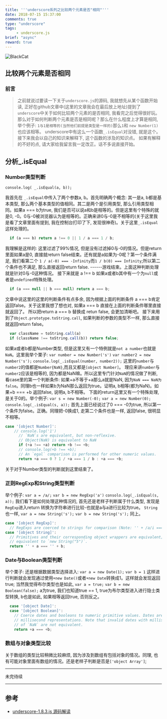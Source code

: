 ```yaml
---
title: '''underscore系列之比较两个元素是否"相同"'''
date: 2018-07-15 15:37:00
comments: true
type: "underscore"
tags:
     - underscore.js
brief: "async"
reward: true
---
```

![BlackCat](https://wangdabaoqq.github.io/hexo-back-up/assets/img/blackCat.jpg)
<!--more-->
##    比较两个元素是否相同
  ###   前言  
  > 之前就说过要读一下关于`underscore.js`的源码, 我就想先从某个函数开始读,  正好在github文章中(这里的文章我会在最后放上地址)提到了`underscore`中关于如何比较两个元素的是否相同, 我看完之后觉得很好玩。那么对于如何判断两个元素是否是相同呢？那么在什么程度上才算是相同, 举个例子: `1与1是相等的(当然他们前提是类型是一样的)`那么`1`和 `new Number(1)`也应该相等。
  underscore中有这么一个函数`_.isEqual`对没错, 就是这个。接下来我会以自己的知识来解释下, 这个函数的涉及的知识点。 如果有解释的不好的点, 请大家给我留言我一定改正。话不多说直接开始。
##  分析_.isEqual 
  ### Number类型判断 
  `console.log( _.isEqual(a, b));` 

  我首先在 `_.isEqual`中传入了两个参数a, b。首先明确两个概念: 其一是a, b都是基本类型, 那么两个基本类型的值相同。其二是两个是引用类型, 那么引用类型相同。如果a === b为true, 我们是否可以说a和b是相等的。但是这里有个特殊的就是0, -0。0与-0被浏览器认为是相等的。正确来讲0与-0是不相等的(关于这里我是看了文章里面有提到, 我在控制台打印了下, 发现很神奇)。关于这里`_.isEqual`这样处理的。
  ```js
    if (a === b) return a !== 0 || 1 / a === 1 / b;
  ```
  我理解是这样的: 这里过滤了99%情况, 但是没有过滤掉0与-0的情况。但是return里面如果a是0, 直接就return false结束。还有就是a如果为-0呢？第一个条件满足, 我们看第二个 `1 / a(-0) === -Infinity`而`1 / b(0) === Infinity`;所以第二个条件也不满足, 那么直接返回return false. ------游戏结束。上面这种判断处理就是针对0与-0这种情况。
  接下来就是 a !== b
  如果a或者b其中有一个为`null`或者是`undefined`特殊处理。
  ```js
    if (a === null || b === null) return a === b;
  ```
  文章中说这里的这里的判断条件有点多余, 因为根据上面的判断条件 a === b肯定返回false。关于这里我想了想也对, 如果a === b 直接在上面的判断条件哪里直接就返回了。 所以把return a === b 替换成 retun false, 会更加清晰吧。
  接下来用到了`Object.prototype.toString.call`, 如果判断的参数的类型不一样, 那么直接就返回return false。
  ```js
    var className = toString.call(a)
    if (className !== toString.call(b)) return false;
  ```
  如果a或者b都是Number类型, 但是这里又有一个特例就是`not a number`也就是`NaN`。这里我举个栗子: 
  `var number = new Number('s')`
  `var number2 = new Number('s');`
  `console.log(_.isEqual(number, number2));`
  这里的`number`与`number2`的值都是`Number{NaN}`,而且又都是`[object Number]`。 理应来讲`number`与`number2`应该是相等的, 因为都是NaN嘛。所以这里专门针对`NaN`的情况做了判断, 看case里的第一个判断条件: 如果+a不等于+a那么a就是NaN, 因为`NaN === NaN为false`。同理b也一样如果b为NaN那么返回为true。证明a, b相等(都为NaN)。如果+b === +b 返回false, 说明a, b不相等。
  下面的return这里又有一个特殊处理, 是关于0的。举个例子:
  `var s = new Number(-0);`
  `var a = new Number(0); `
  `console.log(_.isEqual(s, a));`
  首先上面已经说过了0 === -0为true, 所以第一个条件为false。正确。同理把-0换成1, 走第二个条件也是一样, 返回false, 很明显不相等。
  ```js
  case '[object Number]':
      // console.log('1')
        // `NaN`s are equivalent, but non-reflexive.
        // Object(NaN) is equivalent to NaN
        if (+a !== +a) return +b !== +b;
        // console.log(+b !== +b);
        // An `egal` comparison is performed for other numeric values.
        return +a === 0 ? 1 / +a === 1 / b : +a === +b;
  ```
关于对于Number类型的判断就到这里结束了。
### 正则RegExp和String类型判断
举个例子:
`var a = /a/;`
`var b = new RegExp('a')`
`consolo.log(_.isEqual(s, a));`
我们看下是如何处理这种情况的, 首先还是老样子判断属于什么类型, 发现是`RegExp`进入return 转换为字符串进行比较-也就是a与a进行比较为true。
`String`也一样, 
`var a = new String('s');`
`var b = new String('s');`
同上。
```js
case '[object RegExp]':
  // RegExps are coerced to strings for comparison (Note: '' + /a/i === '/a/i')
case '[object String]':
  // Primitives and their corresponding object wrappers are equivalent; thus, `"5"` is
  // equivalent to `new String("5")`.
  return '' + a === '' + b;
```
### Date与Boolean类型判断
举个栗子: 
还是根据数据类型选择进入: 
`var a = new Date(1);`
`var b = 1`
这样进行判断就会发现通过使用`+new Date()`或者`+new Date`转换成1。这样就会发现返回true;
当然我觉得布尔类型也是如此, 
`var a = true;`
`var b = new Boolean(false);`
a为true, 我们也知道true == 1, true为布尔类型进入进行隐士类型转换, b也是如此, 如果相等返回true, 否则反之。
```js
  case '[object Date]':
  case '[object Boolean]':
    // Coerce dates and booleans to numeric primitive values. Dates are compared by their
    // millisecond representations. Note that invalid dates with millisecond representations
    // of `NaN` are not equivalent.
    return +a === +b;
```
### 数组与对象类型比较
关于数组的类型比较稍微比较麻烦, 因为涉及到数组有包括对象的情况。同理, 也有可能对象里面有数组的情况。还是老样子判断是否是`['object Array']`;
***
未完待续
***
##  参考
  - [underscore-1.8.3.js 源码解读](https://github.com/hanzichi/underscore-analysis)